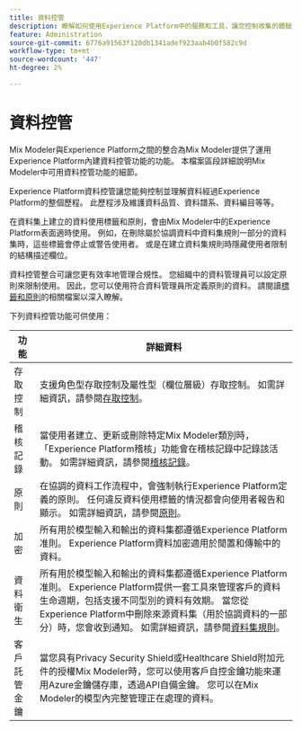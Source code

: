 ```yaml
---
title: 資料控管
description: 瞭解如何使用Experience Platform中的服務和工具，讓您控制收集的體驗資料。 這樣一來，您就能遵守業務實務、法律義務和開發程式。
feature: Administration
source-git-commit: 6776a91563f120db1341adef923aab4b0f582c9d
workflow-type: tm+mt
source-wordcount: '447'
ht-degree: 2%

---
```


# 資料控管

Mix Modeler與Experience Platform之間的整合為Mix Modeler提供了運用Experience Platform內建資料控管功能的功能。 本檔案區段詳細說明Mix Modeler中可用資料控管功能的細節。

Experience Platform資料控管讓您能夠控制並理解資料經過Experience Platform的整個歷程。 此歷程涉及維護資料品質、資料譜系、資料編目等等。

在資料集上建立的資料使用標籤和原則，會由Mix Modeler中的Experience Platform表面適時使用。 例如，在刪除屬於協調資料中資料集規則一部分的資料集時，這些標籤會停止或警告使用者。 或是在建立資料集規則時隱藏使用者限制的結構描述欄位。

資料控管整合可讓您更有效率地管理合規性。 您組織中的資料管理員可以設定原則來限制使用。 因此，您可以使用符合資料管理員所定義原則的資料。 請閱讀[標籤和原則](https://experienceleague.adobe.com/en/docs/analytics-platform/using/cja-dataviews/data-governance)的相關檔案以深入瞭解。

下列資料控管功能可供使用：

| 功能 | 詳細資料 |
|---|---|
| 存取控制 | 支援角色型存取控制及屬性型（欄位層級）存取控制。 如需詳細資訊，請參閱[存取控制](access-controls.md)。 |
| 稽核記錄 | 當使用者建立、更新或刪除特定Mix Modeler類別時，「Experience Platform稽核」功能會在稽核記錄中記錄該活動。 如需詳細資訊，請參閱[稽核記錄](audit-logs.md)。 |
| 原則 | 在協調的資料工作流程中，會強制執行Experience Platform定義的原則。 任何違反資料使用標籤的情況都會向使用者報告和顯示。 如需詳細資訊，請參閱[原則](policies.md)。 |
| 加密 | 所有用於模型輸入和輸出的資料集都遵循Experience Platform准則。 Experience Platform資料加密適用於閒置和傳輸中的資料。 |
| 資料衛生 | 所有用於模型輸入和輸出的資料集都遵循Experience Platform准則。 Experience Platform提供一套工具來管理客戶的資料生命週期，包括支援不同型別的資料有效期。 當您從Experience Platform中刪除來源資料集（用於協調資料的一部分）時，您會收到通知。 如需詳細資訊，請參閱[資料集規則](/help/harmonize-data/dataset-rules.md)。 |
| 客戶託管金鑰 | 當您具有Privacy Security Shield或Healthcare Shield附加元件的授權Mix Modeler時，您可以使用客戶自控金鑰功能來運用Azure金鑰儲存庫，透過API自備金鑰。 您可以在Mix Modeler的模型內完整管理正在處理的資料。 |
